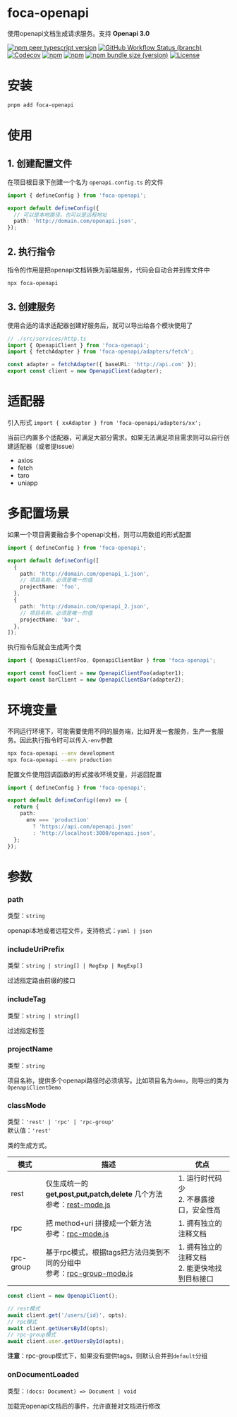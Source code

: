 # foca-openapi

使用openapi文档生成请求服务。支持 **Openapi 3.0**

[![npm peer typescript version](https://img.shields.io/npm/dependency-version/foca-openapi/peer/typescript?logo=typescript)](https://github.com/microsoft/TypeScript)
[![GitHub Workflow Status (branch)](https://img.shields.io/github/actions/workflow/status/foca-js/foca-openapi/test.yml?branch=main&label=test&logo=vitest)](https://github.com/foca-js/foca-openapi/actions)
[![Codecov](https://img.shields.io/codecov/c/github/foca-js/foca-openapi?logo=codecov)](https://codecov.io/gh/foca-js/foca-openapi)
[![npm](https://img.shields.io/npm/v/foca-openapi?logo=npm)](https://www.npmjs.com/package/foca-openapi)
[![npm](https://img.shields.io/npm/dt/foca-openapi?logo=codeforces)](https://www.npmjs.com/package/foca-openapi)
[![npm bundle size (version)](https://img.shields.io/bundlephobia/minzip/foca-openapi?label=bundle+size&cacheSeconds=3600&logo=esbuild)](https://bundlephobia.com/package/foca-openapi@latest)
[![License](https://img.shields.io/github/license/foca-js/foca-openapi?logo=open-source-initiative)](https://github.com/foca-js/foca-openapi/blob/main/LICENSE)

# 安装

```bash
pnpm add foca-openapi
```

# 使用

## 1. 创建配置文件

在项目根目录下创建一个名为 `openapi.config.ts` 的文件

```typescript
import { defineConfig } from 'foca-openapi';

export default defineConfig({
  // 可以是本地路径，也可以是远程地址
  path: 'http://domain.com/openapi.json',
});
```

## 2. 执行指令

指令的作用是把openapi文档转换为前端服务，代码会自动合并到库文件中

```bash
npx foca-openapi
```

## 3. 创建服务

使用合适的请求适配器创建好服务后，就可以导出给各个模块使用了

```typescript
// ./src/services/http.ts
import { OpenapiClient } from 'foca-openapi';
import { fetchAdapter } from 'foca-openapi/adapters/fetch';

const adapter = fetchAdapter({ baseURL: 'http://api.com' });
export const client = new OpenapiClient(adapter);
```

# 适配器

引入形式
`import { xxAdapter } from 'foca-openapi/adapters/xx';`

当前已内置多个适配器，可满足大部分需求。如果无法满足项目需求则可以自行创建适配器（或者提issue）

- axios
- fetch
- taro
- uniapp

# 多配置场景

如果一个项目需要融合多个openapi文档，则可以用数组的形式配置

```typescript
import { defineConfig } from 'foca-openapi';

export default defineConfig([
  {
    path: 'http://domain.com/openapi_1.json',
    // 项目名称，必须是唯一的值
    projectName: 'foo',
  },
  {
    path: 'http://domain.com/openapi_2.json',
    // 项目名称，必须是唯一的值
    projectName: 'bar',
  },
]);
```

执行指令后就会生成两个类

```typescript
import { OpenapiClientFoo, OpenapiClientBar } from 'foca-openapi';

export const fooClient = new OpenapiClientFoo(adapter1);
export const barClient = new OpenapiClientBar(adapter2);
```

# 环境变量

不同运行环境下，可能需要使用不同的服务端，比如开发一套服务，生产一套服务。因此执行指令时可以传入`-env`参数

```bash
npx foca-openapi --env development
npx foca-openapi --env production
```

配置文件使用回调函数的形式接收环境变量，并返回配置

```typescript
import { defineConfig } from 'foca-openapi';

export default defineConfig((env) => {
  return {
    path:
      env === 'production'
        ? 'https://api.com/openapi.json'
        : 'http://localhost:3000/openapi.json',
  };
});
```

# 参数

### path

类型：`string`<br>

openapi本地或者远程文件，支持格式：`yaml | json`

### includeUriPrefix

类型：`string | string[] | RegExp | RegExp[]`

过滤指定路由前缀的接口

### includeTag

类型：`string | string[]`

过滤指定标签

### projectName

类型：`string`

项目名称，提供多个openapi路径时必须填写。比如项目名为`demo`，则导出的类为`OpenapiClientDemo`

### classMode

类型：`'rest' | 'rpc' | 'rpc-group'`<br>
默认值：`'rest'`

类的生成方式。

| 模式      | 描述                                                                                                    | 优点                                             |
| --------- | ------------------------------------------------------------------------------------------------------- | ------------------------------------------------ |
| rest      | 仅生成统一的 **get,post,put,patch,delete** 几个方法<br>参考：[rest-mode.js](./openapi/rest-mode.js)     | 1. 运行时代码少<br>2. 不暴露接口，安全性高       |
| rpc       | 把 method+uri 拼接成一个新方法<br>参考：[rpc-mode.js](./openapi/rpc-mode.js)                            | 1. 拥有独立的注释文档                            |
| rpc-group | 基于rpc模式，根据tags把方法归类到不同的分组中<br>参考：[rpc-group-mode.js](./openapi/rpc-group-mode.js) | 1. 拥有独立的注释文档<br>2. 能更快地找到目标接口 |

```typescript
const client = new OpenapiClient();

// rest模式
await client.get('/users/{id}', opts);
// rpc模式
await client.getUsersById(opts);
// rpc-group模式
await client.user.getUsersById(opts);
```

**注意**：rpc-group模式下，如果没有提供tags，则默认合并到`default`分组

### onDocumentLoaded

类型：`(docs: Document) => Document | void`

加载完openapi文档后的事件，允许直接对文档进行修改
